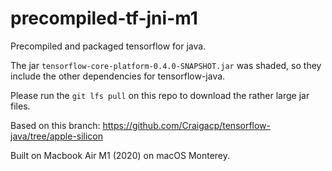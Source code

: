 # precompiled-tf-jni-m1

Precompiled and packaged tensorflow for java. 

The jar `tensorflow-core-platform-0.4.0-SNAPSHOT.jar` was shaded, so they include the other dependencies for tensorflow-java.

Please run the `git lfs pull` on this repo to download the rather large jar files.

Based on this branch: https://github.com/Craigacp/tensorflow-java/tree/apple-silicon

Built on Macbook Air M1 (2020) on macOS Monterey.
